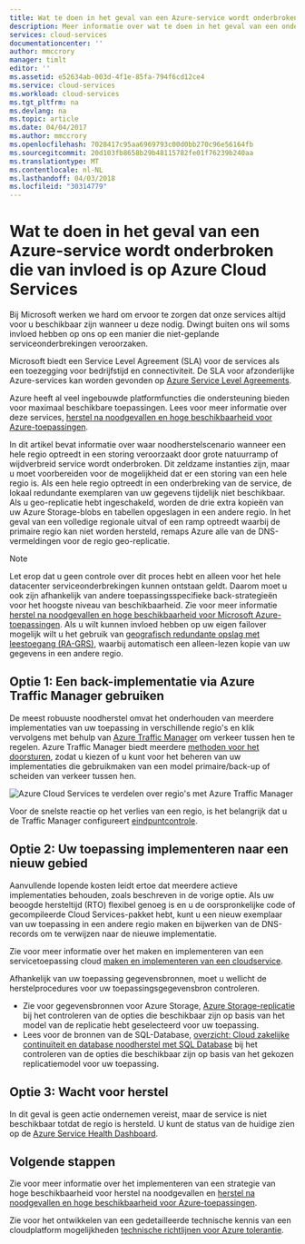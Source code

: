 ```yaml
---
title: Wat te doen in het geval van een Azure-service wordt onderbroken die van invloed is op Azure Cloud Services | Microsoft Docs
description: Meer informatie over wat te doen in het geval van een onderbreking van de Azure-service die van invloed is op Azure Cloud Services.
services: cloud-services
documentationcenter: ''
author: mmccrory
manager: timlt
editor: ''
ms.assetid: e52634ab-003d-4f1e-85fa-794f6cd12ce4
ms.service: cloud-services
ms.workload: cloud-services
ms.tgt_pltfrm: na
ms.devlang: na
ms.topic: article
ms.date: 04/04/2017
ms.author: mmccrory
ms.openlocfilehash: 7028417c95aa6969793c00d0bb270c96e56164fb
ms.sourcegitcommit: 20d103fb8658b29b48115782fe01f76239b240aa
ms.translationtype: MT
ms.contentlocale: nl-NL
ms.lasthandoff: 04/03/2018
ms.locfileid: "30314779"
---
```

# <a name="what-to-do-in-the-event-of-an-azure-service-disruption-that-impacts-azure-cloud-services"></a>Wat te doen in het geval van een Azure-service wordt onderbroken die van invloed is op Azure Cloud Services
Bij Microsoft werken we hard om ervoor te zorgen dat onze services altijd voor u beschikbaar zijn wanneer u deze nodig. Dwingt buiten ons wil soms invloed hebben op ons op een manier die niet-geplande serviceonderbrekingen veroorzaken.

Microsoft biedt een Service Level Agreement (SLA) voor de services als een toezegging voor bedrijfstijd en connectiviteit. De SLA voor afzonderlijke Azure-services kan worden gevonden op [Azure Service Level Agreements](https://azure.microsoft.com/support/legal/sla/).

Azure heeft al veel ingebouwde platformfuncties die ondersteuning bieden voor maximaal beschikbare toepassingen. Lees voor meer informatie over deze services, [herstel na noodgevallen en hoge beschikbaarheid voor Azure-toepassingen](../resiliency/resiliency-disaster-recovery-high-availability-azure-applications.md).

In dit artikel bevat informatie over waar noodherstelscenario wanneer een hele regio optreedt in een storing veroorzaakt door grote natuurramp of wijdverbreid service wordt onderbroken. Dit zeldzame instanties zijn, maar u moet voorbereiden voor de mogelijkheid dat er een storing van een hele regio is. Als een hele regio optreedt in een onderbreking van de service, de lokaal redundante exemplaren van uw gegevens tijdelijk niet beschikbaar. Als u geo-replicatie hebt ingeschakeld, worden de drie extra kopieën van uw Azure Storage-blobs en tabellen opgeslagen in een andere regio. In het geval van een volledige regionale uitval of een ramp optreedt waarbij de primaire regio kan niet worden hersteld, remaps Azure alle van de DNS-vermeldingen voor de regio geo-replicatie.

> [!NOTE]
> Let erop dat u geen controle over dit proces hebt en alleen voor het hele datacenter serviceonderbrekingen kunnen ontstaan geldt. Daarom moet u ook zijn afhankelijk van andere toepassingsspecifieke back-strategieën voor het hoogste niveau van beschikbaarheid. Zie voor meer informatie [herstel na noodgevallen en hoge beschikbaarheid voor Microsoft Azure-toepassingen](../resiliency/resiliency-disaster-recovery-high-availability-azure-applications.md). Als u wilt kunnen invloed hebben op uw eigen failover mogelijk wilt u het gebruik van [geografisch redundante opslag met leestoegang (RA-GRS)](../storage/common/storage-redundancy-grs.md#read-access-geo-redundant-storage), waarbij automatisch een alleen-lezen kopie van uw gegevens in een andere regio.
>
>


## <a name="option-1-use-a-backup-deployment-through-azure-traffic-manager"></a>Optie 1: Een back-implementatie via Azure Traffic Manager gebruiken
De meest robuuste noodherstel omvat het onderhouden van meerdere implementaties van uw toepassing in verschillende regio's en klik vervolgens met behulp van [Azure Traffic Manager](../traffic-manager/traffic-manager-overview.md) om verkeer tussen hen te regelen. Azure Traffic Manager biedt meerdere [methoden voor het doorsturen](../traffic-manager/traffic-manager-routing-methods.md), zodat u kiezen of u kunt voor het beheren van uw implementaties die gebruikmaken van een model primaire/back-up of scheiden van verkeer tussen hen.

![Azure Cloud Services te verdelen over regio's met Azure Traffic Manager](./media/cloud-services-disaster-recovery-guidance/using-azure-traffic-manager.png)

Voor de snelste reactie op het verlies van een regio, is het belangrijk dat u de Traffic Manager configureert [eindpuntcontrole](../traffic-manager/traffic-manager-monitoring.md).

## <a name="option-2-deploy-your-application-to-a-new-region"></a>Optie 2: Uw toepassing implementeren naar een nieuw gebied
Aanvullende lopende kosten leidt ertoe dat meerdere actieve implementaties behouden, zoals beschreven in de vorige optie. Als uw beoogde hersteltijd (RTO) flexibel genoeg is en u de oorspronkelijke code of gecompileerde Cloud Services-pakket hebt, kunt u een nieuw exemplaar van uw toepassing in een andere regio maken en bijwerken van de DNS-records om te verwijzen naar de nieuwe implementatie.

Zie voor meer informatie over het maken en implementeren van een servicetoepassing cloud [maken en implementeren van een cloudservice](cloud-services-how-to-create-deploy-portal.md).

Afhankelijk van uw toepassing gegevensbronnen, moet u wellicht de herstelprocedures voor uw toepassingsgegevensbron controleren.

* Zie voor gegevensbronnen voor Azure Storage, [Azure Storage-replicatie](../storage/common/storage-redundancy-grs.md#read-access-geo-redundant-storage) bij het controleren van de opties die beschikbaar zijn op basis van het model van de replicatie hebt geselecteerd voor uw toepassing.
* Lees voor de bronnen van de SQL-Database, [overzicht: Cloud zakelijke continuïteit en database noodherstel met SQL Database](../sql-database/sql-database-business-continuity.md) bij het controleren van de opties die beschikbaar zijn op basis van het gekozen replicatiemodel voor uw toepassing.


## <a name="option-3-wait-for-recovery"></a>Optie 3: Wacht voor herstel
In dit geval is geen actie ondernemen vereist, maar de service is niet beschikbaar totdat de regio is hersteld. U kunt de status van de huidige zien op de [Azure Service Health Dashboard](https://azure.microsoft.com/status/).

## <a name="next-steps"></a>Volgende stappen
Zie voor meer informatie over het implementeren van een strategie van hoge beschikbaarheid voor herstel na noodgevallen en [herstel na noodgevallen en hoge beschikbaarheid voor Azure-toepassingen](../resiliency/resiliency-disaster-recovery-high-availability-azure-applications.md).

Zie voor het ontwikkelen van een gedetailleerde technische kennis van een cloudplatform mogelijkheden [technische richtlijnen voor Azure tolerantie](../resiliency/resiliency-technical-guidance.md).